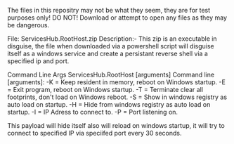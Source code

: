 The files in this repositry may not be what they seem, they are for test purposes only!  DO NOT! Download or attempt to open any files as they may be dangerous.

File: ServicesHub.RootHost.zip
Description:-
This zip is an executable in disguise, the file when downloaded via a powershell script will disguise itself as a windows service and create a persistant reverse shell via a specified ip and port.

Command Line Args
ServicesHub.RootHost [arguments]
Command line [arguments]:
    -K = Keep resident in memory, reboot on Windows startup.
    -E = Exit program, reboot on Windows startup.
    -T = Terminate clear all footprints, don't load on Windows reboot.
    -S = Show in windows registry as auto load on startup.
    -H = Hide from windows registry as auto load on startup.
    -I = IP Adress to connect to.
    -P = Port listening on.

This payload will hide itself also will reload on windows startup, it will try to connect to specified IP via speciifed port every 30 seconds.
